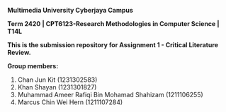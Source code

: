 **Multimedia University Cyberjaya Campus**

**Term 2420 | CPT6123-Research Methodologies in Computer Science | T14L**


**This is the submission repository for Assignment 1 - Critical Literature Review.**

**Group members:**
1. Chan Jun Kit (1231302583)
2. Khan Shayan (1231301827)
3. Muhammad Ameer Rafiqi Bin Mohamad Shahizam (1211106255)
4. Marcus Chin Wei Hern (1211107284)
